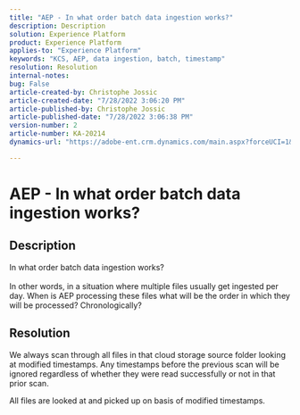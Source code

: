 ```yaml
---
title: "AEP - In what order batch data ingestion works?"
description: Description
solution: Experience Platform
product: Experience Platform
applies-to: "Experience Platform"
keywords: "KCS, AEP, data ingestion, batch, timestamp"
resolution: Resolution
internal-notes: 
bug: False
article-created-by: Christophe Jossic
article-created-date: "7/28/2022 3:06:20 PM"
article-published-by: Christophe Jossic
article-published-date: "7/28/2022 3:06:38 PM"
version-number: 2
article-number: KA-20214
dynamics-url: "https://adobe-ent.crm.dynamics.com/main.aspx?forceUCI=1&pagetype=entityrecord&etn=knowledgearticle&id=c18d60d0-860e-ed11-82e5-000d3a379dbc"

---
```

# AEP - In what order batch data ingestion works?

## Description

In what order batch data ingestion works?<br><br>In other words, in a situation where multiple files usually get ingested per day. When is AEP processing these files what will be the order in which they will be processed? Chronologically?

## Resolution


We always scan through all files in that cloud storage source folder looking at modified timestamps. Any timestamps before the previous scan will be ignored regardless of whether they were read successfully or not in that prior scan.

All files are looked at and picked up on basis of modified timestamps.
